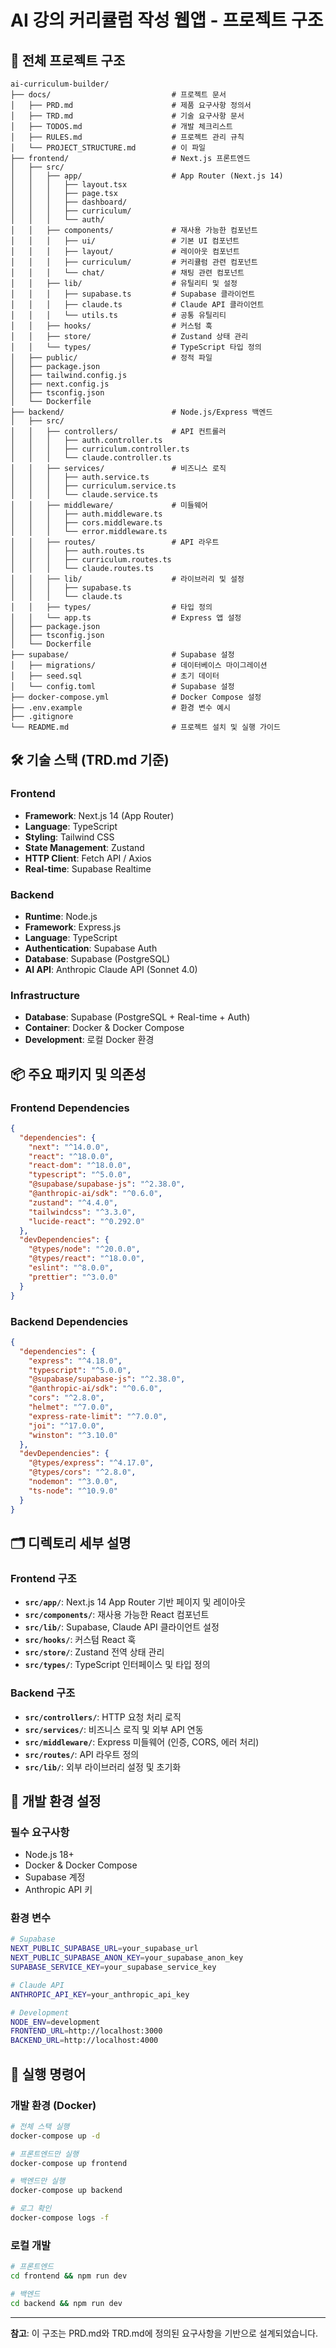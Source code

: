 # AI 강의 커리큘럼 작성 웹앱 - 프로젝트 구조

## 📁 전체 프로젝트 구조

```
ai-curriculum-builder/
├── docs/                           # 프로젝트 문서
│   ├── PRD.md                      # 제품 요구사항 정의서
│   ├── TRD.md                      # 기술 요구사항 문서
│   ├── TODOS.md                    # 개발 체크리스트
│   ├── RULES.md                    # 프로젝트 관리 규칙
│   └── PROJECT_STRUCTURE.md        # 이 파일
├── frontend/                       # Next.js 프론트엔드
│   ├── src/
│   │   ├── app/                    # App Router (Next.js 14)
│   │   │   ├── layout.tsx
│   │   │   ├── page.tsx
│   │   │   ├── dashboard/
│   │   │   ├── curriculum/
│   │   │   └── auth/
│   │   ├── components/             # 재사용 가능한 컴포넌트
│   │   │   ├── ui/                 # 기본 UI 컴포넌트
│   │   │   ├── layout/             # 레이아웃 컴포넌트
│   │   │   ├── curriculum/         # 커리큘럼 관련 컴포넌트
│   │   │   └── chat/               # 채팅 관련 컴포넌트
│   │   ├── lib/                    # 유틸리티 및 설정
│   │   │   ├── supabase.ts         # Supabase 클라이언트
│   │   │   ├── claude.ts           # Claude API 클라이언트
│   │   │   └── utils.ts            # 공통 유틸리티
│   │   ├── hooks/                  # 커스텀 훅
│   │   ├── store/                  # Zustand 상태 관리
│   │   └── types/                  # TypeScript 타입 정의
│   ├── public/                     # 정적 파일
│   ├── package.json
│   ├── tailwind.config.js
│   ├── next.config.js
│   ├── tsconfig.json
│   └── Dockerfile
├── backend/                        # Node.js/Express 백엔드
│   ├── src/
│   │   ├── controllers/            # API 컨트롤러
│   │   │   ├── auth.controller.ts
│   │   │   ├── curriculum.controller.ts
│   │   │   └── claude.controller.ts
│   │   ├── services/               # 비즈니스 로직
│   │   │   ├── auth.service.ts
│   │   │   ├── curriculum.service.ts
│   │   │   └── claude.service.ts
│   │   ├── middleware/             # 미들웨어
│   │   │   ├── auth.middleware.ts
│   │   │   ├── cors.middleware.ts
│   │   │   └── error.middleware.ts
│   │   ├── routes/                 # API 라우트
│   │   │   ├── auth.routes.ts
│   │   │   ├── curriculum.routes.ts
│   │   │   └── claude.routes.ts
│   │   ├── lib/                    # 라이브러리 및 설정
│   │   │   ├── supabase.ts
│   │   │   └── claude.ts
│   │   ├── types/                  # 타입 정의
│   │   └── app.ts                  # Express 앱 설정
│   ├── package.json
│   ├── tsconfig.json
│   └── Dockerfile
├── supabase/                       # Supabase 설정
│   ├── migrations/                 # 데이터베이스 마이그레이션
│   ├── seed.sql                    # 초기 데이터
│   └── config.toml                 # Supabase 설정
├── docker-compose.yml              # Docker Compose 설정
├── .env.example                    # 환경 변수 예시
├── .gitignore
└── README.md                       # 프로젝트 설치 및 실행 가이드
```

## 🛠️ 기술 스택 (TRD.md 기준)

### Frontend
- **Framework**: Next.js 14 (App Router)
- **Language**: TypeScript
- **Styling**: Tailwind CSS
- **State Management**: Zustand
- **HTTP Client**: Fetch API / Axios
- **Real-time**: Supabase Realtime

### Backend
- **Runtime**: Node.js
- **Framework**: Express.js
- **Language**: TypeScript
- **Authentication**: Supabase Auth
- **Database**: Supabase (PostgreSQL)
- **AI API**: Anthropic Claude API (Sonnet 4.0)

### Infrastructure
- **Database**: Supabase (PostgreSQL + Real-time + Auth)
- **Container**: Docker & Docker Compose
- **Development**: 로컬 Docker 환경

## 📦 주요 패키지 및 의존성

### Frontend Dependencies
```json
{
  "dependencies": {
    "next": "^14.0.0",
    "react": "^18.0.0",
    "react-dom": "^18.0.0",
    "typescript": "^5.0.0",
    "@supabase/supabase-js": "^2.38.0",
    "@anthropic-ai/sdk": "^0.6.0",
    "zustand": "^4.4.0",
    "tailwindcss": "^3.3.0",
    "lucide-react": "^0.292.0"
  },
  "devDependencies": {
    "@types/node": "^20.0.0",
    "@types/react": "^18.0.0",
    "eslint": "^8.0.0",
    "prettier": "^3.0.0"
  }
}
```

### Backend Dependencies
```json
{
  "dependencies": {
    "express": "^4.18.0",
    "typescript": "^5.0.0",
    "@supabase/supabase-js": "^2.38.0",
    "@anthropic-ai/sdk": "^0.6.0",
    "cors": "^2.8.0",
    "helmet": "^7.0.0",
    "express-rate-limit": "^7.0.0",
    "joi": "^17.0.0",
    "winston": "^3.10.0"
  },
  "devDependencies": {
    "@types/express": "^4.17.0",
    "@types/cors": "^2.8.0",
    "nodemon": "^3.0.0",
    "ts-node": "^10.9.0"
  }
}
```

## 🗂️ 디렉토리 세부 설명

### Frontend 구조
- **`src/app/`**: Next.js 14 App Router 기반 페이지 및 레이아웃
- **`src/components/`**: 재사용 가능한 React 컴포넌트
- **`src/lib/`**: Supabase, Claude API 클라이언트 설정
- **`src/hooks/`**: 커스텀 React 훅
- **`src/store/`**: Zustand 전역 상태 관리
- **`src/types/`**: TypeScript 인터페이스 및 타입 정의

### Backend 구조
- **`src/controllers/`**: HTTP 요청 처리 로직
- **`src/services/`**: 비즈니스 로직 및 외부 API 연동
- **`src/middleware/`**: Express 미들웨어 (인증, CORS, 에러 처리)
- **`src/routes/`**: API 라우트 정의
- **`src/lib/`**: 외부 라이브러리 설정 및 초기화

## 🔧 개발 환경 설정

### 필수 요구사항
- Node.js 18+ 
- Docker & Docker Compose
- Supabase 계정
- Anthropic API 키

### 환경 변수
```bash
# Supabase
NEXT_PUBLIC_SUPABASE_URL=your_supabase_url
NEXT_PUBLIC_SUPABASE_ANON_KEY=your_supabase_anon_key
SUPABASE_SERVICE_KEY=your_supabase_service_key

# Claude API
ANTHROPIC_API_KEY=your_anthropic_api_key

# Development
NODE_ENV=development
FRONTEND_URL=http://localhost:3000
BACKEND_URL=http://localhost:4000
```

## 🚀 실행 명령어

### 개발 환경 (Docker)
```bash
# 전체 스택 실행
docker-compose up -d

# 프론트엔드만 실행
docker-compose up frontend

# 백엔드만 실행
docker-compose up backend

# 로그 확인
docker-compose logs -f
```

### 로컬 개발
```bash
# 프론트엔드
cd frontend && npm run dev

# 백엔드
cd backend && npm run dev
```

---

**참고**: 이 구조는 PRD.md와 TRD.md에 정의된 요구사항을 기반으로 설계되었습니다.